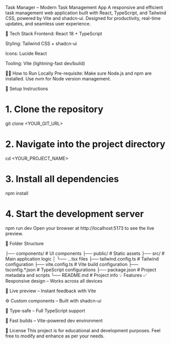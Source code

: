  Task Manager – Modern Task Management App
A responsive and efficient task management web application built with React, TypeScript, and Tailwind CSS, powered by Vite and shadcn-ui. Designed for productivity, real-time updates, and seamless user experience.

🚀 Tech Stack
Frontend: React 18 + TypeScript

Styling: Tailwind CSS + shadcn-ui

Icons: Lucide React

Tooling: Vite (lightning-fast dev/build)

🧑‍💻 How to Run Locally
Pre-requisite: Make sure Node.js and npm are installed. Use nvm for Node version management.

🔧 Setup Instructions

# 1. Clone the repository
git clone <YOUR_GIT_URL>

# 2. Navigate into the project directory
cd <YOUR_PROJECT_NAME>

# 3. Install all dependencies
npm install

# 4. Start the development server
npm run dev
Open your browser at http://localhost:5173 to see the live preview.

📂 Folder Structure

├── components/           # UI components
├── public/               # Static assets
├── src/                  # Main application logic
│   └── ...tsx files
├── tailwind.config.ts    # Tailwind configuration
├── vite.config.ts        # Vite build configuration
├── tsconfig.*.json       # TypeScript configurations
├── package.json          # Project metadata and scripts
└── README.md             # Project info
💡 Features
✅ Responsive design – Works across all devices

🔄 Live preview – Instant feedback with Vite

⚙️ Custom components – Built with shadcn-ui

🧠 Type-safe – Full TypeScript support

💨 Fast builds – Vite-powered dev environment

📄 License
This project is for educational and development purposes. Feel free to modify and enhance as per your needs.

